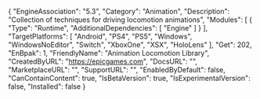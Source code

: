 {
    "EngineAssociation": "5.3",
    "Category": "Animation",
    "Description": "Collection of techniques for driving locomotion animations",
    "Modules": [
        {
            "Type": "Runtime",
            "AdditionalDependencies": [
                "Engine"
            ]
        }
    ],
    "TargetPlatforms": [
        "Android",
        "PS4",
        "PS5",
        "Windows",
        "WindowsNoEditor",
        "Switch",
        "XboxOne",
        "XSX",
        "HoloLens"
    ],
    "Get": 202,
    "EnBpak": 1,
    "FriendlyName": "Animation Locomotion Library",
    "CreatedByURL": "https://epicgames.com",
    "DocsURL": "",
    "MarketplaceURL": "",
    "SupportURL": "",
    "EnabledByDefault": false,
    "CanContainContent": true,
    "IsBetaVersion": true,
    "IsExperimentalVersion": false,
    "Installed": false
}

